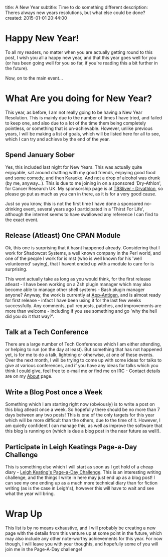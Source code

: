 title: A New Year
subtitle: Time to do something different
description: Theres always new years resolutions, but what else could be done?
created: 2015-01-01 20:44:00

# Happy New Year!

To all my readers, no matter when you are actually getting round to this post, I
wish you all a happy new year, and that this year goes well for you (or has been
going well for you so far, if you're reading this a bit further in the future).

Now, on to the main event...

# What Are you doing for New Year?

This year, as before, I am not really going to be having a New Year Resolution.
This is mainly due to the number of times I have tried, and failed to keep one,
and also due to a lot of the time them being completely pointless, or something
that is un-achievable. However, unlike previous years, I will be making a list
of goals, which will be listed here for all to see, which I can try and achieve
by the end of the year.

## Spend January Sober

Yes, this included last night for New Years. This was actually quite enjoyable,
sat around chatting with my good friends, enjoying good food and some comedy,
and then Karaoke. And not a drop of alcohol was drunk (by me, anyway...). This
is due to me joining in on a sponsored 'Dry-Athlon', for Cancer Research UK. My
sponsorship page is at [TBSliver - Dryathlon][just-giving-tbsliver], so please go
put as much as you can in there, as it is for a very good cause.

Just so you know, this is not the first time I have done a sponsored
no-drinking event, several years ago I participated in a 'Thirst For Life',
although the internet seems to have swallowed any reference I can find to the
exact event.

[just-giving-tbsliver]: https://www.justgiving.com/tbsliver-dryathlon "TBSliver's Dryathlon Just-Giving page"

## Release (Atleast) One CPAN Module

Ok, this one is surprising that it hasnt happened already. Considering that I
work for Shadowcat Systems, a well known company in the Perl world, and one of
the people I work for is mst (who is well known for his 'well volunteered'
saying), that I havent ended up with a module to care for is surprising.

This wont actually take as long as you would think, for the first release
atleast - I have been working on a Zsh plugin manager which may also become
able to manage other shell systems - Bash plugin manager anyone? Anyway, the
work is currently at [App-Antigen][app-antigen], and is almost ready for first
release - infact I have been using it for the last few weeks successfully. Any
comments, pull requests, patches, and improvements are more than welcome -
including if you see something and go 'why the hell did you do it that way?'. 

[app-antigen]: https://github.com/TBSliver/App-Antigen "TBSliver on Github - App-Antigen"

## Talk at a Tech Conference

There are a large number of Tech Conferences which I am either attending, or
helping to run (on the day at least). But something that has not happened yet,
is for me to do a talk, lightning or otherwise, at one of these events. Over
the next month, I will be trying to come up with some ideas for talks to give
at various conferences, and if you have any ideas for talks which you think I
could give, feel free to e-mail me or find me on IRC - Contact details are on
my [About][tbsliver-me-about] page.

[tbsliver-me-about]: /about "About TBSliver"

## Write a Blog Post once a Week

Something which I am starting right now (obviously) is to write a post on this
blog atleast once a week. So hopefully there should be no more than 7 days
between any two posts! This is one of the only targets for this year which will
be more difficult than the others, due to the time of it. However, I am quietly
confident I can manage this, as well as improve the software that this blog is
running on (which is due a blog post in the near future as well!).

## Participate in Leigh Keatings Page-a-Day Challenge

This is something else which I will start as soon as I get hold of a cheap
diary - [Leigh Keating's Page-a-Day Challenge][leigh-keating]. This is an
interesting writing challenge, and the things I write in here may just end up
as a blog post! I can see my one ending up as a much more technical diary than
for fiction writing (as is the case in Leigh's), however this will have to wait
and see what the year will bring.

[leigh-keating]: http://www.leighkeating.me/?p=171 "Page a day Challenge"

# Wrap Up

This list is by no means exhaustive, and I will probably be creating a new page
with the details from this venture up at some point in the future, which may
also include any other note-worthy achievements for this year. For now though,
I will leave you with your thoughts, and hopefully some of you will join me in
the Page-A-Day challenge!
